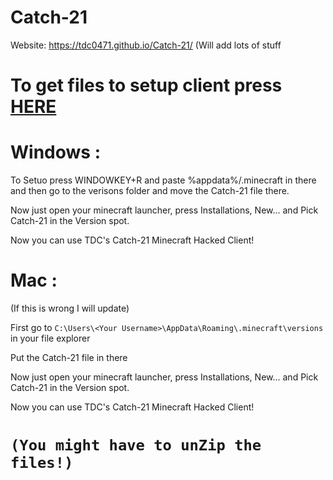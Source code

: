 # Catch-21
Website: https://tdc0471.github.io/Catch-21/ (Will add lots of stuff

# To get files to setup client press [HERE](https://github.com/TDC0471/Catch-21/releases)

# Windows :
To Setuo press WINDOWKEY+R and paste %appdata%/.minecraft in there and then go to the verisons folder and move the Catch-21 file there.

Now just open your minecraft launcher, press Installations, New... and Pick Catch-21 in the Version spot. 

Now you can use TDC's Catch-21 Minecraft Hacked Client!

# Mac :
(If this is wrong I will update)

First go to `C:\Users\<Your Username>\AppData\Roaming\.minecraft\versions` in your file explorer

Put the Catch-21 file in there

Now just open your minecraft launcher, press Installations, New... and Pick Catch-21 in the Version spot. 

Now you can use TDC's Catch-21 Minecraft Hacked Client!

# `(You might have to unZip the files!)`
